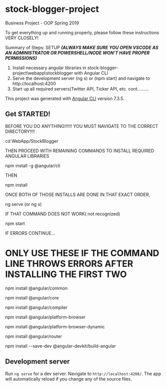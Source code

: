 # stock-blogger-project
Business Project - OOP Spring 2019


To get everything up and running properly, please follow these instructions VERY CLOSELY!

Summary of Steps:
SETUP
***(ALWAYS MAKE SURE YOU OPEN VSCODE AS AN ADMINISTRATOR OR POWERSHELL/NODE WON'T HAVE PROPER PERMISSIONS)***
1) Install necessary angular libraries in stock-blogger-project\webapp\stockblogger with Angular CLI
2) Serve the development server (ng s) or (npm start) and navigate to http://localhost:4200
3) Start up all required servers(Twitter API, Ticker API, etc.
cont.........

This project was generated with [Angular CLI](https://github.com/angular/angular-cli) version 7.3.5.

## Get STARTED!
BEFORE YOU DO ANYTHING!!!!!! YOU MUST NAVIGATE TO THE CORRECT DIRECTORY!!!!

cd WebApp/StockBlogger

THEN PROCEED WITH REMAINING COMMANDS TO INSTALL REQUIRED ANGULAR LIBRARIES

npm install -g @angular/cli

THEN

npm install

ONCE BOTH OF THOSE INSTALLS ARE DONE IN THAT EXACT ORDER,

ng serve (or ng s)

IF THAT COMMAND DOES NOT WORK( not recognized)

npm start

IF ERRORS CONTINUE...

# ONLY USE THESE IF THE COMMAND LINE THROWS ERRORS AFTER INSTALLING THE FIRST TWO
npm install @angular/common

npm install @angular/core

npm install @angular/compiler

npm install @angular/platform-browser

npm install @angular/platform-browser-dynamic

npm install @angular/router

npm install --save-dev @angular-devkit/build-angular

## Development server

Run `ng serve` for a dev server. Navigate to `http://localhost:4200/`. The app will automatically reload if you change any of the source files.
